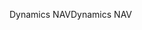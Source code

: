 <span data-ttu-id="4f164-101">Dynamics NAV</span><span class="sxs-lookup"><span data-stu-id="4f164-101">Dynamics NAV</span></span>